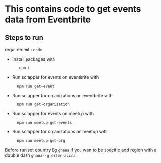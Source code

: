 # This contains code to get events data from Eventbrite

## Steps to run

requirement : `node`

- Install packages with
        
         npm i 

- Run scrapper for events on eventbrite with

        npm run get-event


- Run scrapper for organizations on eventbrite with

        npm run get-organization


- Run scrapper for events on meetup with

        npm run meetup-get-events


- Run scrapper for organizations on meetup with

        npm run meetup-get-org



Before run set country Eg  `ghana` if you wan to be specific add region with a double dash `ghana--greater-accra`